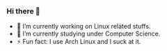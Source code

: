 ### Hi there 👋

- 🔭 I’m currently working on Linux related stuffs.
- 🌱 I’m currently studying under Computer Science.
- ⚡ Fun fact: I use Arch Linux and I suck at it.
